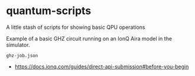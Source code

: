 # quantum-scripts
A little stash of scripts for showing basic QPU operations




Example of a basic GHZ circuit running on an IonQ Aira model in the simulator.

`ghz-job.json`

- https://docs.ionq.com/guides/direct-api-submission#before-you-begin

